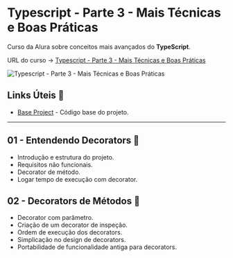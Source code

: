 # Typescript - Parte 3 - Mais Técnicas e Boas Práticas

Curso da Alura sobre conceitos mais avançados do **TypeScript**.

URL do curso -> [Typescript - Parte 3 - Mais Técnicas e Boas Práticas](https://cursos.alura.com.br/course/typescript-tecnicas-boas-praticas)

![Typescript - Parte 3 - Mais Técnicas e Boas Práticas](https://www.alura.com.br/assets/api/share/curso-typescript-tecnicas-boas-praticas.png)

## Links Úteis &#x1F517;
* [Base Project](https://github.com/alura-cursos/typescript-curso-3/archive/f4398d11cf4a7b0fd5adf9d387ce9e0f985242a0.zip) - Código base do projeto.

***

## 01 - Entendendo Decorators &#x1F516;
* Introdução e estrutura do projeto.
* Requisitos não funcionais.
* Decorator de método.
* Logar tempo de execução com decorator.

## 02 - Decorators de Métodos &#x1F516;
* Decorator com parâmetro.
* Criação de um decorator de inspeção.
* Ordem de execução dos decorators.
* Simplicação no design de decorators.
* Portabilidade de funcionalidade antiga para decorators.